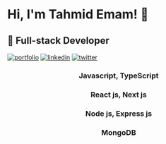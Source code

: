 
# Hi, I'm Tahmid Emam! 👋


## 🚀 Full-stack Developer


[![portfolio](https://img.shields.io/badge/my_portfolio-FFFF00?style=for-the-badge&logo=ko-fi&logoColor=black)](https://katherineoelsner.com/) [![linkedin](https://img.shields.io/badge/linkedin-0A66C2?style=for-the-badge&logo=linkedin&logoColor=white)](https://www.linkedin.com/) [![twitter](https://img.shields.io/badge/twitter-1DA1F2?style=for-the-badge&logo=twitter&logoColor=white)](https://twitter.com/)


<div style="text-align: center;">
  
  ###  Javascript, TypeScript

  ###  React js, Next js

  ###  Node js, Express js

  ###  MongoDB
  
</div>


